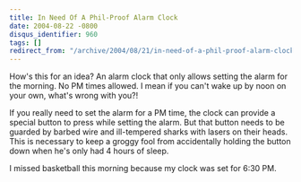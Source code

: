 ```yaml
---
title: In Need Of A Phil-Proof Alarm Clock
date: 2004-08-22 -0800
disqus_identifier: 960
tags: []
redirect_from: "/archive/2004/08/21/in-need-of-a-phil-proof-alarm-clock.aspx/"
---
```


How's this for an idea? An alarm clock that only allows setting the
alarm for the morning. No PM times allowed. I mean if you can't wake up
by noon on your own, what's wrong with you?!

If you really need to set the alarm for a PM time, the clock can provide
a special button to press while setting the alarm. But that button needs
to be guarded by barbed wire and ill-tempered sharks with lasers on
their heads. This is necessary to keep a groggy fool from accidentally
holding the button down when he's only had 4 hours of sleep.

I missed basketball this morning because my clock was set for 6:30 PM.

